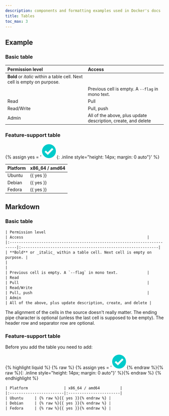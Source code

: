 ```yaml
---
description: components and formatting examples used in Docker's docs
title: Tables
toc_max: 3
---
```


## Example

### Basic table

| Permission level                                                         | Access                                                       |
|:-------------------------------------------------------------------------|:-------------------------------------------------------------|
| **Bold** or _italic_ within a table cell. Next cell is empty on purpose. |                                                              |
|                                                                          | Previous cell is empty. A `--flag` in mono text.             |
| Read                                                                     | Pull                                                         |
| Read/Write                                                               | Pull, push                                                   |
| Admin                                                                    | All of the above, plus update description, create, and delete |

### Feature-support table

{% assign yes = '![yes](/assets/images/green-check.svg){: .inline style="height: 14px; margin: 0 auto"}' %}

| Platform                | x86_64 / amd64         | 
|:------------------------|:-----------------------|
| Ubuntu     | {{ yes }} |
| Debian     | {{ yes }} |
| Fedora     | {{ yes }} |


## Markdown

### Basic table

```
| Permission level                                                         | Access                                                       |
|:-------------------------------------------------------------------------|:-------------------------------------------------------------|
| **Bold** or _italic_ within a table cell. Next cell is empty on purpose. |                                                              |
|                                                                          | Previous cell is empty. A `--flag` in mono text.             |
| Read                                                                     | Pull                                                         |
| Read/Write                                                               | Pull, push                                                   |
| Admin                                                                    | All of the above, plus update description, create, and delete |
```
The alignment of the cells in the source doesn't really matter. The ending pipe
character is optional (unless the last cell is supposed to be empty). The header
row and separator row are optional.

### Feature-support table

Before you add the table you need to add:

{% highlight liquid %}
{% raw %} {% assign yes = '![yes](/assets/images/green-check.svg){% endraw %}{% raw %}{: .inline style="height: 14px; margin: 0 auto"}' %}{% endraw %}
{% endhighlight %}

```
| Platform                | x86_64 / amd64         | 
|:------------------------|:-----------------------|
| Ubuntu     | {% raw %}{{ yes }}{% endraw %} |
| Debian     | {% raw %}{{ yes }}{% endraw %} |
| Fedora     | {% raw %}{{ yes }}{% endraw %} |
```


